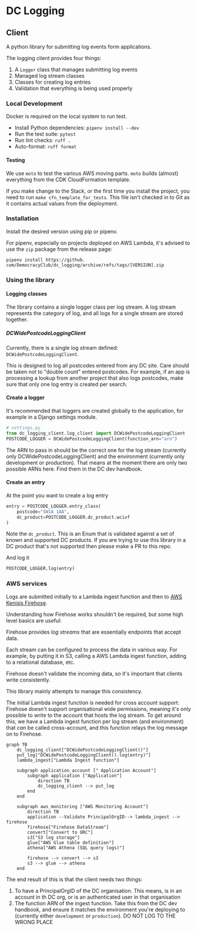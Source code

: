 # DC Logging

## Client
A python library for submitting log events form applications.

The logging client provides four things:

1. A `Logger` class that manages submitting log events
2. Managed log stream classes
3. Classes for creating log entries
4. Validation that everything is being used properly

### Local Development

Docker is required on the local system to run test.

* Install Python dependencies: `pipenv install --dev`
* Run the test suite: `pytest`
* Run lint checks: `ruff .`
* Auto-format: `ruff format`

#### Testing

We use `moto` to test the various AWS moving parts. `moto`
builds (almost) everything from the CDK CloudFormation template. 

If you make change to the Stack, or the first time you install the project, you 
need to run `make cfn_template_for_tests`. This file isn't checked in to Git
as it contains actual values from the deployment. 

### Installation

Install the desired version using pip or pipenv.

For pipenv, especially on projects deployed on AWS Lambda, it's advised to use
the `zip` package from the release page:

`pipenv install https://github.
com/DemocracyClub/dc_logging/archive/refs/tags/[VERSION].zip`


### Using the library

#### Logging classes

The library contains a single logger class per log stream. A log stream 
represents the category of log, and all logs for a single stream are stored 
together.

##### DCWidePostcodeLoggingClient
Currently, there is a single log stream defined: `DCWidePostcodeLoggingClient`.

This is designed to log all postcodes entered from any DC site. Care should 
be taken not to "double count" entered postcodes. For example, if an app is 
processing a lookup from another project that also logs postcodes, make sure 
that only one log entry is created per search.


#### Create a logger

It's recommended that loggers are  created globally to the application, for 
example in a Django settings module.

```python
# settings.py
from dc_logging_client.log_client import DCWidePostcodeLoggingClient
POSTCODE_LOGGER = DCWidePostcodeLoggingClient(function_arn="arn")
```

The ARN to pass in should be the correct one for the log stream (currently
only DCWidePostcodeLoggingClient) and the environment (currently only
development or production). That means at the moment there are only two
possible ARNs here. Find them in the DC dev handbook.

#### Create an entry

At the point you want to create a log entry

```python
entry = POSTCODE_LOGGER.entry_class(
    postcode="SW1A 1AA", 
    dc_product=POSTCODE_LOGGER.dc_product.wcivf
)
```

Note the `dc_product`. This is an Enum that is validated against a set of known
and supported DC products. If you are trying to use this library in a DC
product that's not supported then please make a PR to this repo.

And log it

````python
POSTCODE_LOGGER.log(entry)
````



### AWS services

Logs are submitted initially to a Lambda ingest function and then to
[AWS Kenisis Firehose](https://aws.amazon.com/kinesis/data-firehose/).

Understanding how Firehose works shouldn't be required, but some high 
level basics are useful:

Firehose provides _log streams_ that are essentially endpoints that accept data.

Each stream can be configured to process the data in various way. For 
example, by putting it in S3, calling a AWS Lambda ingest function, adding to a 
relational database, etc.

Firehose doesn't validate the incoming data, so it's important that clients 
write consistently.

This library mainly attempts to manage this consistency.

The initial Lambda ingest function is needed for cross account support: Firehose
doesn't support organisational wide permissions, meaning it's only possible to
write to the account that hosts the log stream. To get around this, we have
a Lambda ingest function per log stream (and environment) that _can_ be called
cross-account, and this function relays the log message on to Firehose.


```mermaid
graph TB
    dc_logging_client["DCWidePostcodeLoggingClient()"]
    put_log["DCWidePostcodeLoggingClient().log(entry)"]
    lambda_ingest["Lambda Ingest function"]
    
    subgraph application_account [" Application Account"]
        subgraph application ["Application"]
            direction TB
            dc_logging_client --> put_log
        end
    end

    subgraph aws_monitoring ["AWS Monitoring Account"]
        direction TB
        application --Validate PrincipalOrgID--> lambda_ingest --> firehose
        firehose["Firehose DataStream"]
        convert["Convert to ORC"]
        s3["S3 log storage"]
        glue["AWS Glue table definition"]
        athena["AWS Athena (SQL query logs)"]
        
        firehose --> convert --> s3
        s3 --> glue --> athena
    end
```

The end result of this is that the client needs two things:


1. To have a PrincipalOrgID of the DC organisation. This means, is in an account in 
   th DC org, or is an authenticated user in that organisation
2. The function ARN of the ingest function. Take this from the DC dev 
   handbook, and ensure it matches the environment you're deploying to 
   (currently either `development` or `production`). DO NOT LOG TO THE WRONG 
   PLACE
